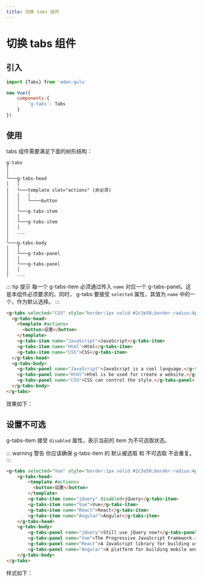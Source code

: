 ```yaml
---
title: 切换 tabs 组件
---
```


# 切换 tabs 组件

## 引入

```js
import {Tabs} from 'eden-gulu'

new Vue({
    components:{
        'g-tabs': Tabs
    }
})
```

## 使用

tabs 组件需要满足下面的树形结构：

```
g-tabs
│   
│
└───g-tabs-head
│   │   
│   └───template slot="actions" (非必须)
│   │   │
│   │   └────button
│   │
│   └───g-tabs-item
│   │     
│   └───g-tabs-item
│   │    
│   ...
│   
└───g-tabs-body   
│   │
│   └───g-tabs-panel
│   │     
│   └───g-tabs-panel
│   │    
│   ...
```

::: tip 提示
每一个 g-tabs-item 必须通过传入 `name` 对应一个 g-tabs-panel。这是本组件必须要求的。同时， g-tabs 要接受 `selected` 属性，其值为 `name` 中的一个，作为默认选择。
:::

```html
<g-tabs selected="CSS" style="border:1px solid #2c3e50;border-radius:4px">
  <g-tabs-head>
    <template #actions>
      <button>设置</button>
    </template>
    <g-tabs-item name="JavaScript">JavaScript</g-tabs-item>
    <g-tabs-item name="Html">Html</g-tabs-item>
    <g-tabs-item name="CSS">CSS</g-tabs-item>
  </g-tabs-head>
  <g-tabs-body>
    <g-tabs-panel name="JavaScript">JavaScript is a cool language.</g-tabs-panel>
    <g-tabs-panel name="Html">Html is be used for create a website.</g-tabs-panel>
    <g-tabs-panel name="CSS">CSS can control the style.</g-tabs-panel>
  </g-tabs-body>
</g-tabs>
```

效果如下：

<ClientOnly>
<tabs-demo-default></tabs-demo-default>
</ClientOnly>

## 设置不可选

g-tabs-item 接受 `disabled` 属性，表示当前的 item 为不可选取状态。

::: warning 警告
你应该确保 g-tabs-item 的 默认被选取 和 不可选取 不会重复。
:::

```html
<g-tabs selected="Vue" style="border:1px solid #2c3e50;border-radius:4px">
    <g-tabs-head>
        <template #actions>
          <button>设置</button>
        </template>
        <g-tabs-item name="jQuery" disabled>jQuery</g-tabs-item>
        <g-tabs-item name="Vue">Vue</g-tabs-item>
        <g-tabs-item name="React">React</g-tabs-item>
        <g-tabs-item name="Angular">Angular</g-tabs-item>
    </g-tabs-head>
    <g-tabs-body>
        <g-tabs-panel name="jQuery">Still use jQuery now?</g-tabs-panel>
        <g-tabs-panel name="Vue">The Progressive JavaScript Framework.</g-tabs-panel>
        <g-tabs-panel name="React">A JavaScript library for building user interfaces.</g-tabs-panel>
        <g-tabs-panel name="Angular">A platform for building mobile and desktop web applications. </g-tabs-panel>
    </g-tabs-body>
</g-tabs>
```

样式如下：

<ClientOnly>
<tabs-demo-disabled></tabs-demo-disabled>
</ClientOnly>

